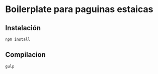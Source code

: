 # Boilerplate para paguinas estaicas #

## Instalación ##
```
npm install
```

## Compilacion ##
```
gulp
```
